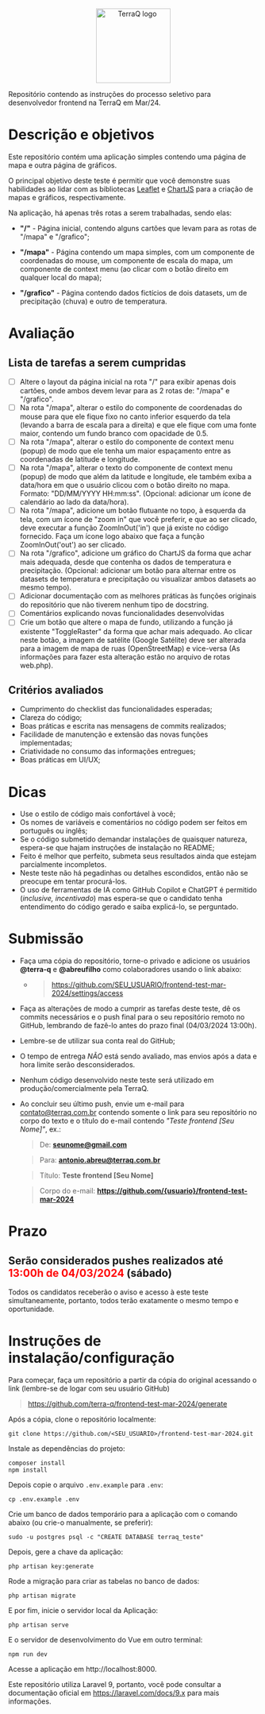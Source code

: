 <p align="center">
  <br>
  <img alt="TerraQ logo" width="150" src="https://sigma01.nyc3.digitaloceanspaces.com/terraq/assets/images/logo/logo.png"/>
  <br>
</p>
 
Repositório contendo as instruções do processo seletivo para desenvolvedor frontend na TerraQ em Mar/24.

# Descrição e objetivos

Este repositório contém uma aplicação simples contendo uma página de mapa e outra página de gráficos.

O principal objetivo deste teste é permitir que você demonstre suas habilidades ao lidar com as bibliotecas [Leaflet](https://github.com/Leaflet/Leaflet) e [ChartJS](https://www.chartjs.org/docs/latest/getting-started/) para a criação de mapas e gráficos, respectivamente.

Na aplicação, há apenas três rotas a serem trabalhadas, sendo elas:
* **"/"** - Página inicial, contendo alguns cartões que levam para as rotas de "/mapa" e "/grafico";

* **"/mapa"** - Página contendo um mapa simples, com um componente de coordenadas do mouse, um componente de escala do mapa, um componente de context menu (ao clicar com o botão direito em qualquer local do mapa);

* **"/grafico"** - Página contendo dados fictícios de dois datasets, um de precipitação (chuva) e outro de temperatura.


# Avaliação
## Lista de tarefas a serem cumpridas
- [ ] Altere o layout da página inicial na rota "/" para exibir apenas dois cartões, onde ambos devem levar para as 2 rotas de: "/mapa" e "/grafico".
- [ ] Na rota "/mapa", alterar o estilo do componente de coordenadas do mouse para que ele fique fixo no canto inferior esquerdo da tela (levando a barra de escala para a direita) e que ele fique com uma fonte maior, contendo um fundo branco com opacidade de 0.5.
- [ ] Na rota "/mapa", alterar o estilo do componente de context menu (popup) de modo que ele tenha um maior espaçamento entre as coordenadas de latitude e longitude.
- [ ] Na rota "/mapa", alterar o texto do componente de context menu (popup) de modo que além da latitude e longitude, ele também exiba a data/hora em que o usuário clicou com o botão direito no mapa. Formato: "DD/MM/YYYY HH:mm:ss". (Opcional: adicionar um ícone de calendário ao lado da data/hora).
- [ ] Na rota "/mapa", adicione um botão flutuante no topo, à esquerda da tela, com um ícone de "zoom in" que você preferir, e que ao ser clicado, deve executar a função ZoomInOut('in') que já existe no código fornecido. Faça um ícone logo abaixo que faça a função ZoomInOut('out') ao ser clicado.
- [ ] Na rota "/grafico", adicione um gráfico do ChartJS da forma que achar mais adequada, desde que contenha os dados de temperatura e precipitação. (Opcional: adicionar um botão para alternar entre os datasets de temperatura e precipitação ou visualizar ambos datasets ao mesmo tempo).
- [ ] Adicionar documentação com as melhores práticas às funções originais do repositório que não tiverem nenhum tipo de docstring.
- [ ] Comentários explicando novas funcionalidades desenvolvidas
- [ ] Crie um botão que altere o mapa de fundo, utilizando a função já existente "ToggleRaster" da forma que achar mais adequado. Ao clicar neste botão, a imagem de satélite (Google Satélite) deve ser alterada para a imagem de mapa de ruas (OpenStreetMap) e vice-versa (As informações para fazer esta alteração estão no arquivo de rotas web.php).

## Critérios avaliados
* Cumprimento do checklist das funcionalidades esperadas;
* Clareza do código;
* Boas práticas e escrita nas mensagens de commits realizados;
* Facilidade de manutenção e extensão das novas funções implementadas;
* Criatividade no consumo das informações entregues;
* Boas práticas em UI/UX;

# Dicas
* Use o estilo de código mais confortável à você;
* Os nomes de variáveis e comentários no código podem ser feitos em português ou inglês;
* Se o código submetido demandar instalações de quaisquer natureza, espera-se que hajam instruções de instalação no README;
* Feito é melhor que perfeito, submeta seus resultados ainda que estejam parcialmente incompletos.
* Neste teste não há pegadinhas ou detalhes escondidos, então não se preocupe em tentar procurá-los.
* O uso de ferramentas de IA como GitHub Copilot e ChatGPT é permitido (*inclusive, incentivado*) mas espera-se que o candidato tenha entendimento do código gerado e saiba explicá-lo, se perguntado.

# Submissão
* Faça uma cópia do repositório, torne-o privado e adicione os usuários **@terra-q** e **@abreufilho** como colaboradores usando o link abaixo:
  * >https://github.com/SEU_USUARIO/frontend-test-mar-2024/settings/access
* Faça as alterações de modo a cumprir as tarefas deste teste, dê os commits necessários e o push final para o seu repositório remoto no GitHub, lembrando de fazê-lo antes do prazo final (04/03/2024 13:00h).
* Lembre-se de utilizar sua conta real do GitHub;
* O tempo de entrega *NÃO* está sendo avaliado, mas envios após a data e hora limite serão desconsiderados.
* Nenhum código desenvolvido neste teste será utilizado em produção/comercialmente pela TerraQ.
* Ao concluir seu último push, envie um e-mail para contato@terraq.com.br contendo somente o link para seu repositório no corpo do texto e o título do e-mail contendo *"Teste frontend [Seu Nome]"*, ex.:
  >De: **seunome@gmail.com**

  >Para: **antonio.abreu@terraq.com.br**

  >Título: **Teste frontend [Seu Nome]**

  >Corpo do e-mail: **https://github.com/{usuario}/frontend-test-mar-2024**
   
# Prazo

## Serão considerados pushes realizados até <span style="color:red">**13:00h de 04/03/2024**</span> (sábado)

Todos os candidatos receberão o aviso e acesso à este teste simultaneamente, portanto, todos terão exatamente o mesmo tempo e oportunidade.

# Instruções de instalação/configuração

Para começar, faça um repositório a partir da cópia do original acessando o link (lembre-se de logar com seu usuário GitHub)
> https://github.com/terra-q/frontend-test-mar-2024/generate

Após a cópia, clone o repositório localmente:

```
git clone https://github.com/<SEU_USUARIO>/frontend-test-mar-2024.git
```

Instale as dependências do projeto:

```
composer install
npm install
```

Depois copie o arquivo `.env.example` para `.env`:

```
cp .env.example .env
```

Crie um banco de dados temporário para a aplicação com o comando abaixo (ou crie-o manualmente, se preferir):
    
```
sudo -u postgres psql -c "CREATE DATABASE terraq_teste"
```

Depois, gere a chave da aplicação:

```
php artisan key:generate
```

Rode a migração para criar as tabelas no banco de dados:

```
php artisan migrate
```

E por fim, inicie o servidor local da Aplicação:

```
php artisan serve
```

E o servidor de desenvolvimento do Vue em outro terminal:

```
npm run dev
```

Acesse a aplicação em http://localhost:8000.

Este repositório utiliza Laravel 9, portanto, você pode consultar a documentação oficial em https://laravel.com/docs/9.x para mais informações.